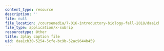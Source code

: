 ```yaml
---
content_type: resource
description: ''
file: null
file_location: /coursemedia/7-016-introductory-biology-fall-2018/daa1cb3052545cfebc9b52ac9644b459_68KXOYTc1mk.vtt
file_type: application/x-subrip
resourcetype: Other
title: 3play caption file
uid: daa1cb30-5254-5cfe-bc9b-52ac9644b459
---
```

